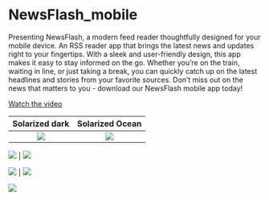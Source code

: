 # NewsFlash_mobile
Presenting NewsFlash, a modern feed reader thoughtfully designed for your mobile device. An RSS reader app that brings the latest news and updates right to your fingertips. With a sleek and user-friendly design, this app makes it easy to stay informed on the go. Whether you’re on the train, waiting in line, or just taking a break, you can quickly catch up on the latest headlines and stories from your favorite sources. Don’t miss out on the news that matters to you - download our NewsFlash mobile app today!

[Watch the video](https://youtu.be/SnJ80G8bOps)

Solarized dark             |  Solarized Ocean
:-------------------------:|:-------------------------:
![](https://github.com/shariandabre/NewsFlash_mobile/assets/94830605/987f5ea3-dc22-47aa-939a-53b4aa282de6)  |  ![](https://github.com/shariandabre/NewsFlash_mobile/assets/94830605/cd2d2b7e-a11c-44c3-80fd-14f6e95bb1c7)

![](https://github.com/shariandabre/NewsFlash_mobile/assets/94830605/213b344f-14cc-4bb6-83a3-44de8e522c81) | ![](https://github.com/shariandabre/NewsFlash_mobile/assets/94830605/80f738c2-63f5-47f1-84f9-e5ae05a70d52)

![](https://github.com/shariandabre/NewsFlash_mobile/assets/94830605/c7a0dd22-883f-42aa-8cd5-96ba3134f678) | ![](https://github.com/shariandabre/NewsFlash_mobile/assets/94830605/9d7388a8-23fc-4bb0-bcf5-85f4d6232cdd)

![](https://github.com/shariandabre/NewsFlash_mobile/assets/94830605/bf108a76-797b-4eed-9ff0-2abfb9de2016)

